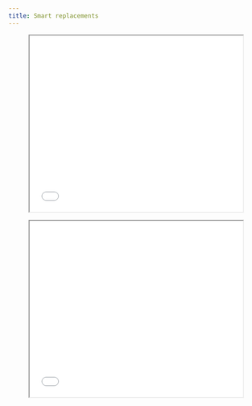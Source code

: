 ```yaml
---
title: Smart replacements
---
```


<figure class="example"><iframe title="Кавычки" src="./elements/examples/test-quotes.md" width="100%" height="350"></iframe></figure>


<figure class="example"><iframe title="Автозамены" src="./elements/examples/test-replace-it.md" width="100%" height="350"></iframe></figure>
